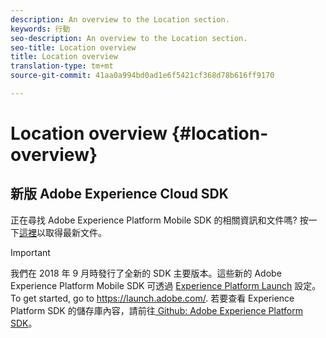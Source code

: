```yaml
---
description: An overview to the Location section.
keywords: 行動
seo-description: An overview to the Location section.
seo-title: Location overview
title: Location overview
translation-type: tm+mt
source-git-commit: 41aa0a994bd0ad1e6f5421cf368d78b616ff9170

---
```



# Location overview {#location-overview}

## 新版 Adobe Experience Cloud SDK

正在尋找 Adobe Experience Platform Mobile SDK 的相關資訊和文件嗎? 按一下[這裡](https://aep-sdks.gitbook.io/docs/)以取得最新文件。

>[!IMPORTANT]
>
>我們在 2018 年 9 月時發行了全新的 SDK 主要版本。這些新的 Adobe Experience Platform Mobile SDK 可透過 [Experience Platform Launch](https://www.adobe.com/experience-platform/launch.html) 設定。To get started, go to https://launch.adobe.com/. [](https://launch.adobe.com/)若要查看 Experience Platform SDK 的儲存庫內容，請前往[ Github: Adobe Experience Platform SDK](https://github.com/Adobe-Marketing-Cloud/acp-sdks)。
